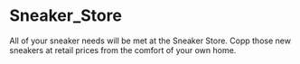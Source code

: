 # Sneaker_Store
All of your sneaker needs will be met at the Sneaker Store. Copp those new sneakers at retail prices from the comfort of your own home.
